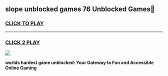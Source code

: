 
## slope unblocked games 76 Unblocked Games👋
<h3>
<a href="https://premium.freeplayer.one?title=slope_unblocked_games_76&ref=16F">CLICK TO PLAY</a></h3>
<hr>

<h3>
<a href="https://premium.freeplayer.one?title=slope_unblocked_games_76&ref=16F">CLICK 2 PLAY</a>
  
</h3>

<a href="https://premium.freeplayer.one?title=slope_unblocked_games_76&ref=16F/"><img src="https://clearcache.store/games.png"></a>


**worlds hardest game unblocked: Your Gateway to Fun and Accessible Online Gaming**
